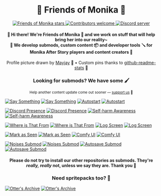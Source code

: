 <h1 align="center">💚 Friends of Monika 💚</h1>

<p align="center">
  <a href="https://github.com/friends-of-monika">
    <img alt="Friends of Monika stars" src="https://img.shields.io/github/stars/friends-of-monika?color=green&logo=github">
  </a>
  <a href="https://github.com/friends-of-monika">
    <img alt="Contributors welcome" src="https://img.shields.io/badge/contributors-welcome-green">
  </a>
  <a href="https://mon.icu/discord">
    <img alt="Discord server" src="https://discordapp.com/api/guilds/1029849988953546802/widget.png?style=shield">
  </a>
</p>

<h4 align="center">
  👋 Hi there! We're Friends of Monika 💚 and we work on stuff that will help bring her into our reality~<br>
  👀 We develop submods, custom content 📦 and developer tools 🪛 for Monika After Story players and content creators 🫡
</h4>

<p align="center">
  Profile picture drawn by <a href="https://ko-fi.com/maydaymayjay">Mayjay</a> 💜 •
  Custom pins thanks to <a href="https://github.com/anuraghazra/github-readme-stats">github-readme-stats</a> 📜
</p>

<h3 align="center">Looking for submods? We have some 🖌️</h3>
<p align="center">
  <sup>Help another content update come out sooner &mdash; <a href="https://ko-fi.com/dreamscached">support us</a> 💝</sup>
</p>

[![Say Something](https://github-readme-stats.vercel.app/api/pin/?username=friends-of-monika&repo=mas-saysomething&hide_border=true#gh-light-mode-only)](https://github.com/friends-of-monika/mas-saysomething#gh-light-mode-only)
[![Say Something](https://github-readme-stats.vercel.app/api/pin/?username=friends-of-monika&repo=mas-saysomething&theme=github_dark&hide_border=true#gh-dark-mode-only)](https://github.com/friends-of-monika/mas-saysomething#gh-dark-mode-only)
[![Autostart](https://github-readme-stats.vercel.app/api/pin/?username=friends-of-monika&repo=mas-autostart&hide_border=true#gh-light-mode-only)](https://github.com/friends-of-monika/mas-autostart#gh-light-mode-only)
[![Autostart](https://github-readme-stats.vercel.app/api/pin/?username=friends-of-monika&repo=mas-autostart&theme=github_dark&hide_border=true#gh-dark-mode-only)](https://github.com/friends-of-monika/mas-autostart#gh-dark-mode-only)

[![Discord Presence](https://github-readme-stats.vercel.app/api/pin/?username=friends-of-monika&repo=mas-presence&hide_border=true#gh-light-mode-only)](https://github.com/friends-of-monika/mas-presence#gh-light-mode-only)
[![Discord Presence](https://github-readme-stats.vercel.app/api/pin/?username=friends-of-monika&repo=mas-presence&theme=github_dark&hide_border=true#gh-dark-mode-only)](https://github.com/friends-of-monika/mas-presence#gh-dark-mode-only)
[![Self-harm Awareness](https://github-readme-stats.vercel.app/api/pin/?username=friends-of-monika&repo=mas-selfharm&hide_border=true#gh-light-mode-only)](https://github.com/friends-of-monika/mas-selfharm#gh-light-mode-only)
[![Self-harm Awareness](https://github-readme-stats.vercel.app/api/pin/?username=friends-of-monika&repo=mas-selfharm&theme=github_dark&hide_border=true#gh-dark-mode-only)](https://github.com/friends-of-monika/mas-selfharm#gh-dark-mode-only)

[![Where is That From](https://github-readme-stats.vercel.app/api/pin/?username=friends-of-monika&repo=mas-wtf&hide_border=true#gh-light-mode-only)](https://github.com/friends-of-monika/mas-wtf#gh-light-mode-only)
[![Where is That From](https://github-readme-stats.vercel.app/api/pin/?username=friends-of-monika&repo=mas-wtf&theme=github_dark&hide_border=true#gh-dark-mode-only)](https://github.com/friends-of-monika/mas-wtf#gh-dark-mode-only)
[![Log Screen](https://github-readme-stats.vercel.app/api/pin/?username=friends-of-monika&repo=mas-logscreen&hide_border=true#gh-light-mode-only)](https://github.com/friends-of-monika/mas-logscreen#gh-light-mode-only)
[![Log Screen](https://github-readme-stats.vercel.app/api/pin/?username=friends-of-monika&repo=mas-logscreen&theme=github_dark&hide_border=true#gh-dark-mode-only)](https://github.com/friends-of-monika/mas-logscreen#gh-dark-mode-only)

[![Mark as Seen](https://github-readme-stats.vercel.app/api/pin/?username=friends-of-monika&repo=mas-mark-as-seen&hide_border=true#gh-light-mode-only)](https://github.com/friends-of-monika/mas-mark-as-seen#gh-light-mode-only)
[![Mark as Seen](https://github-readme-stats.vercel.app/api/pin/?username=friends-of-monika&repo=mas-mark-as-seen&theme=github_dark&hide_border=true#gh-dark-mode-only)](https://github.com/friends-of-monika/mas-mark-as-seen#gh-dark-mode-only)
[![Comfy UI](https://github-readme-stats.vercel.app/api/pin/?username=friends-of-monika&repo=ddlc-comfy-ui&hide_border=true#gh-light-mode-only)](https://github.com/friends-of-monika/ddlc-comfy-ui#gh-light-mode-only)
[![Comfy UI](https://github-readme-stats.vercel.app/api/pin/?username=friends-of-monika&repo=ddlc-comfy-ui&theme=github_dark&hide_border=true#gh-dark-mode-only)](https://github.com/friends-of-monika/ddlc-comfy-ui#gh-dark-mode-only)

[![Noises Submod](https://github-readme-stats.vercel.app/api/pin/?username=friends-of-monika&repo=mas-noises&hide_border=true#gh-light-mode-only)](https://github.com/friends-of-monika/mas-noises#gh-light-mode-only)
[![Noises Submod](https://github-readme-stats.vercel.app/api/pin/?username=friends-of-monika&repo=mas-noises&theme=github_dark&hide_border=true#gh-dark-mode-only)](https://github.com/friends-of-monika/mas-noises#gh-dark-mode-only)
[![Autosave Submod](https://github-readme-stats.vercel.app/api/pin/?username=friends-of-monika&repo=mas-autosave&hide_border=true#gh-light-mode-only)](https://github.com/friends-of-monika/mas-autosave#gh-light-mode-only)
[![Autosave Submod](https://github-readme-stats.vercel.app/api/pin/?username=friends-of-monika&repo=mas-autosave&theme=github_dark&hide_border=true#gh-dark-mode-only)](https://github.com/friends-of-autosave/mas-noises#gh-dark-mode-only)


<h4 align="center">
  Please do not try to install our other repositories as submods. They're<br>
  <i>really, really</i> not, unless we say they are. Thank you 💚
</h4>

<h3 align="center">Need spritepacks too? 💃</h3>

[![Otter's Archive](https://github-readme-stats.vercel.app/api/pin/?username=friends-of-monika&repo=otter-spritepacks&hide_border=true#gh-light-mode-only)](https://github.com/friends-of-monika/otter-spritepacks#gh-light-mode-only)
[![Otter's Archive](https://github-readme-stats.vercel.app/api/pin/?username=friends-of-monika&repo=otter-spritepacks&theme=github_dark&hide_border=true#gh-dark-mode-only)](https://github.com/friends-of-monika/otter-spritepacks#gh-dark-mode-only)
